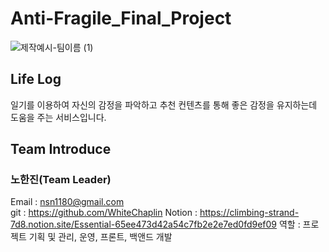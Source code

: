 # Anti-Fragile_Final_Project
![제작예시-팀이름 (1)](https://user-images.githubusercontent.com/102860997/222634549-4a942b76-3088-4929-bf70-1ee0c178a2c0.png)

## Life Log
일기를 이용하여 자신의 감정을 파악하고 추천 컨텐츠를 통해 좋은 감정을 유지하는데 도움을 주는 서비스입니다.


## Team Introduce
### 노한진(Team Leader)
Email : nsn1180@gmail.com <br>
git : https://github.com/WhiteChaplin
Notion : https://climbing-strand-7d8.notion.site/Essential-65ee473d42a54c7fb2e2e7ed0fd9ef09
역할 : 프로젝트 기획 및 관리, 운영, 프론트, 백앤드 개발
